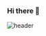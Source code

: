 ### Hi there 👋

![header](https://capsule-render.vercel.app/api?type=wave&color=auto&height=300&section=header&text=Suhyeok%20&fontSize=90)
<!--
**Mosuhyeok/Mosuhyeok** is a ✨ _special_ ✨ repository because its `README.md` (this file) appears on your GitHub profile.

Here are some ideas to get you started:

- 🔭 I’m currently working on ...
- 🌱 I’m currently learning ...
- 👯 I’m looking to collaborate on ...
- 🤔 I’m looking for help with ...
- 💬 Ask me about ...
- 📫 How to reach me: ...
- 😄 Pronouns: ...
- ⚡ Fun fact: ...
-->
